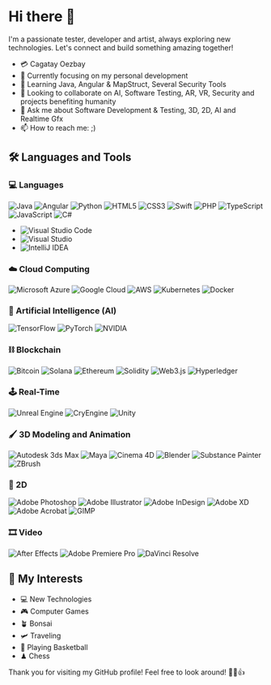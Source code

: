 # Hi there 👋

I'm a passionate tester, developer and artist, always exploring new technologies. Let's connect and build something amazing together!

- 💳 Cagatay Oezbay
- 🔭 Currently focusing on my personal development
- 🌱 Learning Java, Angular & MapStruct, Several Security Tools
- 🤝 Looking to collaborate on AI, Software Testing, AR, VR, Security and projects benefiting humanity
- 💬 Ask me about Software Development & Testing, 3D, 2D, AI and Realtime Gfx
- 📫 How to reach me: ;)

## 🛠️ Languages and Tools

### 💻 Languages 
![Java](https://img.shields.io/badge/Java-%23ED8B00.svg?style=flat-square&logo=java&logoColor=white)
![Angular](https://img.shields.io/badge/Angular-%23DD0031.svg?style=flat-square&logo=angular&logoColor=white)
![Python](https://img.shields.io/badge/Python-%3776AB.svg?style=flat-square&logo=python&logoColor=white)
![HTML5](https://img.shields.io/badge/HTML5-E34F26.svg?style=flat-square&logo=html5&logoColor=white)
![CSS3](https://img.shields.io/badge/CSS3-1572B6.svg?style=flat-square&logo=css3&logoColor=white)
![Swift](https://img.shields.io/badge/Swift-FA7343.svg?style=flat-square&logo=swift&logoColor=white)
![PHP](https://img.shields.io/badge/PHP-777BB4.svg?style=flat-square&logo=php&logoColor=white)
![TypeScript](https://img.shields.io/badge/TypeScript-3178C6.svg?style=flat-square&logo=typescript&logoColor=white)
![JavaScript](https://img.shields.io/badge/JavaScript-F7DF1E.svg?style=flat-square&logo=javascript&logoColor=black)
![C#](https://img.shields.io/badge/C%23-239120.svg?style=flat-square&logo=c-sharp&logoColor=white)

- ![Visual Studio Code](https://img.shields.io/badge/Visual_Studio_Code-007ACC.svg?style=flat-square&logo=visual-studio-code&logoColor=white)
- ![Visual Studio](https://img.shields.io/badge/Visual_Studio-5C2D91.svg?style=flat-square&logo=visual-studio&logoColor=white)
- ![IntelliJ IDEA](https://img.shields.io/badge/IntelliJ_IDEA-000000.svg?style=flat-square&logo=intellij-idea&logoColor=white)

### ☁️ Cloud Computing
![Microsoft Azure](https://img.shields.io/badge/Microsoft_Azure-0089D6.svg?style=flat-square&logo=microsoft-azure&logoColor=white)
![Google Cloud](https://img.shields.io/badge/Google_Cloud-4285F4.svg?style=flat-square&logo=google-cloud&logoColor=white)
![AWS](https://img.shields.io/badge/AWS-232F3E.svg?style=flat-square&logo=amazon-aws&logoColor=white)
![Kubernetes](https://img.shields.io/badge/Kubernetes-326CE5.svg?style=flat-square&logo=kubernetes&logoColor=white)
![Docker](https://img.shields.io/badge/Docker-2496ED.svg?style=flat-square&logo=docker&logoColor=white)

### 🤖 Artificial Intelligence (AI)
![TensorFlow](https://img.shields.io/badge/TensorFlow-FF6F00.svg?style=flat-square&logo=tensorflow&logoColor=white)
![PyTorch](https://img.shields.io/badge/PyTorch-EE4C2C.svg?style=flat-square&logo=pytorch&logoColor=white)
![NVIDIA](https://img.shields.io/badge/NVIDIA-%2376B900.svg?style=flat-square&logo=nvidia&logoColor=white)

### ⛓ Blockchain
![Bitcoin](https://img.shields.io/badge/Bitcoin-F7931A.svg?style=flat-square&logo=bitcoin&logoColor=white)
![Solana](https://img.shields.io/badge/Solana-00FFA3.svg?style=flat-square&logo=solana&logoColor=white)
![Ethereum](https://img.shields.io/badge/Ethereum-3C3C3D.svg?style=flat-square&logo=ethereum&logoColor=white)
![Solidity](https://img.shields.io/badge/Solidity-363636.svg?style=flat-square&logo=solidity&logoColor=white)
![Web3.js](https://img.shields.io/badge/Web3.js-F16822.svg?style=flat-square&logo=web3.js&logoColor=white)
![Hyperledger](https://img.shields.io/badge/Hyperledger-2F3134.svg?style=flat-square&logo=hyperledger&logoColor=white)

### 🕹 Real-Time
![Unreal Engine](https://img.shields.io/badge/Unreal_Engine-313131.svg?style=flat-square&logo=unreal-engine&logoColor=white)
![CryEngine](https://img.shields.io/badge/CryEngine-000000.svg?style=flat-square&logo=cryengine&logoColor=white)
![Unity](https://img.shields.io/badge/Unity-000000.svg?style=flat-square&logo=unity&logoColor=white)

### 🖌 3D Modeling and Animation
![Autodesk 3ds Max](https://img.shields.io/badge/Autodesk_3ds_Max-0696D7.svg?style=flat-square&logo=autodesk&logoColor=white)
![Maya](https://img.shields.io/badge/Maya-0696D7.svg?style=flat-square&logo=autodesk&logoColor=white)
![Cinema 4D](https://img.shields.io/badge/Cinema_4D-011A6A.svg?style=flat-square&logo=maxon&logoColor=white)
![Blender](https://img.shields.io/badge/Blender-F5792A.svg?style=flat-square&logo=blender&logoColor=white)
![Substance Painter](https://img.shields.io/badge/Substance_Painter-FF5800.svg?style=flat-square&logo=adobe&logoColor=white)
![ZBrush](https://img.shields.io/badge/ZBrush-549FDE.svg?style=flat-square&logo=pixologic&logoColor=white)

### 🎨 2D
![Adobe Photoshop](https://img.shields.io/badge/Adobe_Photoshop-31A8FF.svg?style=flat-square&logo=adobe-photoshop&logoColor=white)
![Adobe Illustrator](https://img.shields.io/badge/Adobe_Illustrator-FF9A00.svg?style=flat-square&logo=adobe-illustrator&logoColor=white)
![Adobe InDesign](https://img.shields.io/badge/Adobe_InDesign-F76923.svg?style=flat-square&logo=adobe-indesign&logoColor=white)
![Adobe XD](https://img.shields.io/badge/Adobe_XD-FF61F6.svg?style=flat-square&logo=adobe-xd&logoColor=white)
![Adobe Acrobat](https://img.shields.io/badge/Adobe_Acrobat-EC1C24.svg?style=flat-square&logo=adobe-acrobat&logoColor=white)
![GIMP](https://img.shields.io/badge/GIMP-5C5543.svg?style=flat-square&logo=gimp&logoColor=white)

### 🎞 Video
![After Effects](https://img.shields.io/badge/After_Effects-9999FF.svg?style=flat-square&logo=adobe-after-effects&logoColor=white)
![Adobe Premiere Pro](https://img.shields.io/badge/Adobe_Premiere_Pro-9999FF.svg?style=flat-square&logo=adobe-premiere-pro&logoColor=white)
![DaVinci Resolve](https://img.shields.io/badge/DaVinci_Resolve-9999FF.svg?style=flat-square&logo=davinci-resolve&logoColor=white)

## 🚀 My Interests

- 💻 New Technologies
- 🎮 Computer Games
- 🪴 Bonsai
- 🛩️ Traveling
- 🏀 Playing Basketball
- ♟ Chess

Thank you for visiting my GitHub profile! Feel free to look around! 🖖😎👍
